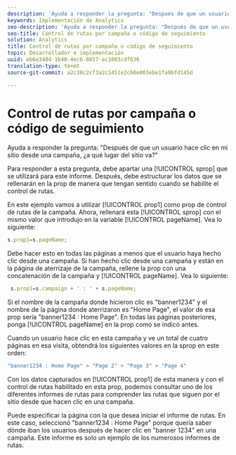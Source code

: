 ```yaml
---
description: 'Ayuda a responder la pregunta: "Después de que un usuario hace clic en mi sitio desde una campaña, ¿a qué lugar del sitio va?"'
keywords: Implementación de Analytics
seo-description: 'Ayuda a responder la pregunta: "Después de que un usuario hace clic en mi sitio desde una campaña, ¿a qué lugar del sitio va?"'
seo-title: Control de rutas por campaña o código de seguimiento
solution: Analytics
title: Control de rutas por campaña o código de seguimiento
topic: Desarrollador e implementación
uuid: eb6e3484-1b40-4ec6-8017-ac1003cdf636
translation-type: tm+mt
source-git-commit: a2c38c2cf3a2c1451e2c60e003ebe1fa9bfd145d

---
```



# Control de rutas por campaña o código de seguimiento

Ayuda a responder la pregunta: "Después de que un usuario hace clic en mi sitio desde una campaña, ¿a qué lugar del sitio va?"

Para responder a esta pregunta, debe apartar una [!UICONTROL sprop] que se utilizará para este informe. Después, debe estructurar los datos que se rellenarán en la prop de manera que tengan sentido cuando se habilite el control de rutas.

En este ejemplo vamos a utilizar [!UICONTROL prop1] como prop de control de rutas de la campaña. Ahora, rellenará esta [!UICONTROL sprop] con el mismo valor que introdujo en la variable [!UICONTROL pageName]. Vea lo siguiente:

```js
s.prop1=s.pageName;
```

Debe hacer esto en todas las páginas a menos que el usuario haya hecho clic desde una campaña. Si han hecho clic desde una campaña y están en la página de aterrizaje de la campaña, rellene la prop con una concatenación de la campaña y [!UICONTROL pageName]. Vea lo siguiente:

```js
 s.prop1=s.campaign + ' : ' + s.pageName;
```

Si el nombre de la campaña donde hicieron clic es "banner1234" y el nombre de la página donde aterrizaron es "Home Page", el valor de esa prop sería "banner1234 : Home Page". En todas las páginas posteriores, ponga [!UICONTROL pageName] en la prop como se indicó antes.

Cuando un usuario hace clic en esta campaña y ve un total de cuatro páginas en esa visita, obtendrá los siguientes valores en la sprop en este orden:

```js
"banner1234 : Home Page" > "Page 2" > "Page 3" > "Page 4"
```

Con los datos capturados en [!UICONTROL prop1] de esta manera y con el control de rutas habilitado en esta prop, podemos consultar uno de los diferentes informes de rutas para comprender las rutas que siguen por el sitio desde que hacen clic en una campaña.

Puede especificar la página con la que desea iniciar el informe de rutas. En este caso, seleccionó "banner1234 : Home Page" porque quería saber dónde iban los usuarios después de hacer clic en "banner 1234" en una campaña. Este informe es solo un ejemplo de los numerosos informes de rutas.
